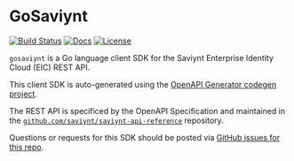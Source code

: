 # GoSaviynt

[![Build Status][build-status-svg]][build-status-url]
[![Docs][docs-godoc-svg]][docs-godoc-url]
[![License][license-svg]][license-url]

`gosaviynt` is a Go language client SDK for the Saviynt Enterprise Identity Cloud (EIC) REST API.

This client SDK is auto-generated using the [OpenAPI Generator codegen project](https://github.com/OpenAPITools/openapi-generator).

The REST API is specificed by the OpenAPI Specification and maintained in the [`github.com/saviynt/saviynt-api-reference`](https://github.com/saviynt/saviynt-api-reference) repository.

Questions or requests for this SDK should be posted via [GitHub issues for this repo](https://github.com/saviynt/gosaviynt/issues).

 [used-by-svg]: https://sourcegraph.com/github.com/saviynt/gosaviynt/-/badge.svg
 [used-by-url]: https://sourcegraph.com/github.com/saviynt/gosaviynt?badge
 [build-status-svg]: https://github.com/saviynt/gosaviynt/workflows/test/badge.svg
 [build-status-url]: https://github.com/saviynt/gosaviynt/actions/workflows/test.yaml
 [goreport-svg]: https://goreportcard.com/badge/github.com/saviynt/gosaviynt
 [goreport-url]: https://goreportcard.com/report/github.com/saviynt/gosaviynt
 [codeclimate-status-svg]: https://codeclimate.com/github/saviynt/gosaviynt/badges/gpa.svg
 [codeclimate-status-url]: https://codeclimate.com/github/saviynt/gosaviynt
 [docs-godoc-svg]: https://pkg.go.dev/badge/github.com/saviynt/gosaviynt
 [docs-godoc-url]: https://pkg.go.dev/github.com/saviynt/gosaviynt
 [loc-svg]: https://tokei.rs/b1/github/saviynt/gosaviynt
 [repo-url]: https://github.com/saviynt/gosaviynt
 [license-svg]: https://img.shields.io/badge/license-MIT-blue.svg
 [license-url]: https://github.com/saviynt/gosaviynt/blob/master/LICENSE
